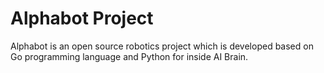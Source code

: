 # Alphabot Project

Alphabot is an open source robotics project which is developed based on Go programming language and Python for inside AI Brain.
